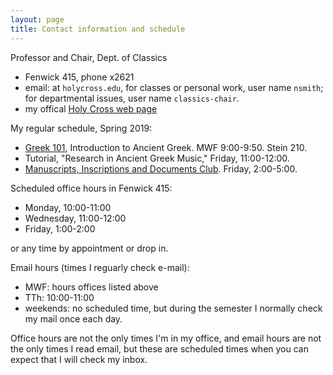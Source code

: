 ```yaml
---
layout: page
title: Contact information and schedule
---
```



Professor and Chair, Dept. of Classics

- Fenwick 415, phone x2621
- email: at `holycross.edu`, for classes or personal work, user name `nsmith`;  for departmental issues, user name `classics-chair`.
- my offical [Holy Cross web page](http://www.holycross.edu/academics/programs/classics/faculty/neel-smith)


My regular schedule, Spring 2019:

-   [Greek 101](http://shot.holycross.edu/courses/IntroGreek/S19/), Introduction to Ancient Greek.  MWF 9:00-9:50. Stein 210.
-   Tutorial, "Research in Ancient Greek Music," Friday, 11:00-12:00.
-   [Manuscripts, Inscriptions and Documents Club](https://github.io/hcmid).  Friday, 2:00-5:00.

Scheduled office hours in Fenwick 415:

-   Monday, 10:00-11:00
-   Wednesday, 11:00-12:00
-   Friday, 1:00-2:00

or any time by appointment or drop in.

Email hours (times I reguarly check e-mail):

- MWF:  hours offices listed above
- TTh:  10:00-11:00
- weekends: no scheduled time, but during the semester I normally check my mail once each day.

Office hours are not the only times I'm in my office, and email hours are not the only times I read email, but these are scheduled times when you can expect that I will check my inbox.
